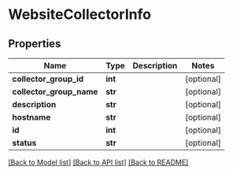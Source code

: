 # WebsiteCollectorInfo

## Properties
Name | Type | Description | Notes
------------ | ------------- | ------------- | -------------
**collector_group_id** | **int** |  | [optional] 
**collector_group_name** | **str** |  | [optional] 
**description** | **str** |  | [optional] 
**hostname** | **str** |  | [optional] 
**id** | **int** |  | [optional] 
**status** | **str** |  | [optional] 

[[Back to Model list]](../README.md#documentation-for-models) [[Back to API list]](../README.md#documentation-for-api-endpoints) [[Back to README]](../README.md)



